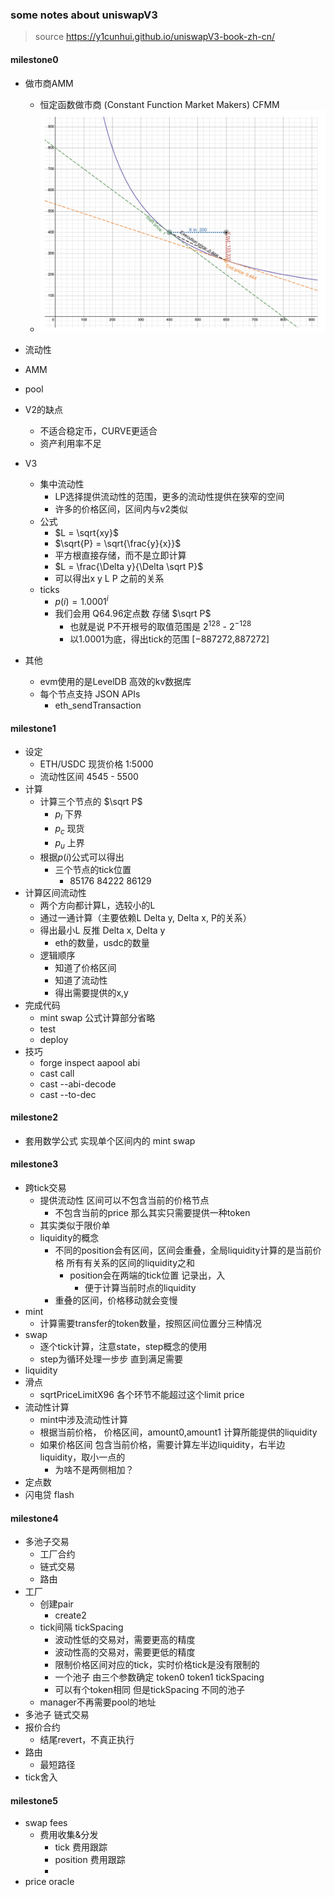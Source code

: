 ### some notes about uniswapV3

> source  https://y1cunhui.github.io/uniswapV3-book-zh-cn/

#### milestone0
- 做市商AMM
  - 恒定函数做市商 (Constant Function Market Makers) CFMM
  - ![alt text](readme_img/image01.png)
- 流动性
- AMM
- pool
- V2的缺点
  - 不适合稳定币，CURVE更适合
  - 资产利用率不足
- V3
  - 集中流动性
    - LP选择提供流动性的范围，更多的流动性提供在狭窄的空间
    - 许多的价格区间，区间内与v2类似
  - 公式
    - $L = \sqrt{xy}$
    - $\sqrt{P} = \sqrt{\frac{y}{x}}$
    - 平方根直接存储，而不是立即计算
    - $L = \frac{\Delta y}{\Delta \sqrt P}$
    - 可以得出x y  L  P 之前的关系
  - ticks
    - $p(i) = 1.0001^i$
    - 我们会用 Q64.96定点数 存储 $\sqrt P$
      - 也就是说 P不开根号的取值范围是 $2^{128}$ - $2^{-128}$
      - 以1.0001为底，得出tick的范围 [−887272,887272]

- 其他
  - evm使用的是LevelDB 高效的kv数据库
  - 每个节点支持 JSON APIs
    - eth_sendTransaction


#### milestone1
- 设定
  - ETH/USDC 现货价格 1:5000
  - 流动性区间 4545 - 5500
- 计算
  - 计算三个节点的 $\sqrt P$
    - $p_l$   下界
    - $p_c$   现货
    - $p_u$   上界
  - 根据$p(i)$公式可以得出
    - 三个节点的tick位置
      - 85176   84222  86129
- 计算区间流动性
  - 两个方向都计算L，选较小的L
  - 通过一通计算（主要依赖L Delta y, Delta x, P的关系）
  - 得出最小L 反推 Delta x,  Delta y
    - eth的数量，usdc的数量
  - 逻辑顺序
    - 知道了价格区间
    - 知道了流动性
    - 得出需要提供的x,y
- 完成代码
  - mint swap 公式计算部分省略
  - test
  - deploy
- 技巧
  - forge inspect aapool abi
  - cast call
  - cast --abi-decode
  - cast --to-dec

#### milestone2
- 套用数学公式 实现单个区间内的 mint swap

#### milestone3
- 跨tick交易
  - 提供流动性 区间可以不包含当前的价格节点
    - 不包含当前的price  那么其实只需要提供一种token
  - 其实类似于限价单
  - liquidity的概念
    - 不同的position会有区间，区间会重叠，全局liquidity计算的是当前价格 所有有关系的区间的liquidity之和
      - position会在两端的tick位置 记录出，入
        - 便于计算当前时点的liquidity
    - 重叠的区间，价格移动就会变慢
- mint
  - 计算需要transfer的token数量，按照区间位置分三种情况
- swap
  - 逐个tick计算，注意state，step概念的使用
  - step为循环处理一步步 直到满足需要
- liquidity
- 滑点
  - sqrtPriceLimitX96  各个环节不能超过这个limit price
- 流动性计算
  - mint中涉及流动性计算
  - 根据当前价格， 价格区间，amount0,amount1  计算所能提供的liquidity
  - 如果价格区间 包含当前价格，需要计算左半边liquidity，右半边liquidity，取小一点的
    - 为啥不是两侧相加？
- 定点数
- 闪电贷 flash


#### milestone4
- 多池子交易
  - 工厂合约
  - 链式交易
  - 路由
- 工厂
  - 创建pair
    - create2
  - tick间隔 tickSpacing
    - 波动性低的交易对，需要更高的精度
    - 波动性高的交易对，需要更低的精度
    - 限制价格区间对应的tick，实时价格tick是没有限制的
    - 一个池子 由三个参数确定 token0 token1 tickSpacing
    - 可以有个token相同 但是tickSpacing 不同的池子
  - manager不再需要pool的地址
- 多池子 链式交易
- 报价合约
  - 结尾revert，不真正执行
- 路由
  - 最短路径
- tick舍入

#### milestone5
- swap fees
  - 费用收集&分发
    - tick 费用跟踪
    - position 费用跟踪
    - 
- price oracle